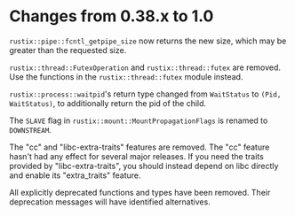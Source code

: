 # Changes from 0.38.x to 1.0

`rustix::pipe::fcntl_getpipe_size` now returns the new size, which may be
greater than the requested size.

`rustix::thread::FutexOperation` and `rustix::thread::futex` are removed. Use
the functions in the `rustix::thread::futex` module instead.

`rustix::process::waitpid`'s return type changed from `WaitStatus` to
`(Pid, WaitStatus)`, to additionally return the pid of the child.

The `SLAVE` flag in `rustix::mount::MountPropagationFlags` is renamed
to `DOWNSTREAM`.

The "cc" and "libc-extra-traits" features are removed. The "cc" feature hasn't
had any effect for several major releases. If you need the traits provided
by "libc-extra-traits", you should instead depend on libc directly and enable
its "extra_traits" feature.

All explicitly deprecated functions and types have been removed. Their
deprecation messages will have identified alternatives.
